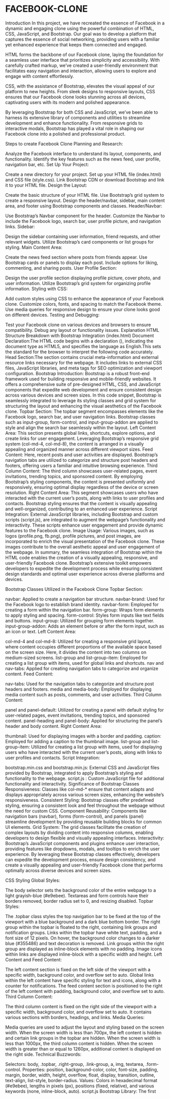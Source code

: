 # FACEBOOK-CLONE

Introduction
In this project, we have recreated the essence of Facebook in a dynamic and engaging clone using the powerful combination of HTML, CSS, JavaScript, and Bootstrap. Our goal was to develop a platform that captures the essence of social networking, providing users with a familiar yet enhanced experience that keeps them connected and engaged.

HTML forms the backbone of our Facebook clone, laying the foundation for a seamless user interface that prioritizes simplicity and accessibility. With carefully crafted markup, we’ve created a user-friendly environment that facilitates easy navigation and interaction, allowing users to explore and engage with content effortlessly.

CSS, with the assistance of Bootstrap, elevates the visual appeal of our platform to new heights. From sleek designs to responsive layouts, CSS ensures that our Facebook clone looks stunning across all devices, captivating users with its modern and polished appearance.

By leveraging Bootstrap for both CSS and JavaScript, we’ve been able to harness its extensive library of components and utilities to streamline development and enhance functionality. From responsive grids to interactive modals, Bootstrap has played a vital role in shaping our Facebook clone into a polished and professional product.

Steps to create Facebook Clone
Planning and Research:

Analyze the Facebook interface to understand its layout, components, and functionality.
Identify the key features such as the news feed, user profile, navigation bar, etc.
Set Up Your Project:

Create a new directory for your project.
Set up your HTML file (index.html) and CSS file (style.css).
Link Bootstrap CDN or download Bootstrap and link it to your HTML file.
Design the Layout:

Create the basic structure of your HTML file.
Use Bootstrap’s grid system to create a responsive layout.
Design the header/navbar, sidebar, main content area, and footer using Bootstrap components and classes.
Header/Navbar:

Use Bootstrap’s Navbar component for the header.
Customize the Navbar to include the Facebook logo, search bar, user profile picture, and navigation links.
Sidebar:

Design the sidebar containing user information, friend requests, and other relevant widgets.
Utilize Bootstrap’s card components or list groups for styling.
Main Content Area:

Create the news feed section where posts from friends appear.
Use Bootstrap cards or panels to display each post.
Include options for liking, commenting, and sharing posts.
User Profile Section:

Design the user profile section displaying profile picture, cover photo, and user information.
Utilize Bootstrap’s grid system for organizing profile information.
Styling with CSS:

Add custom styles using CSS to enhance the appearance of your Facebook clone.
Customize colors, fonts, and spacing to match the Facebook theme.
Use media queries for responsive design to ensure your clone looks good on different devices.
Testing and Debugging:

Test your Facebook clone on various devices and browsers to ensure compatibility.
Debug any layout or functionality issues.
Explanation
HTML Structure Breakdown with Bootstrap Integration (index.html)
Document Declaration:The HTML code begins with a declaration (<!DOCTYPE html>), indicating the document type as HTML5, and specifies the language as English.This sets the standard for the browser to interpret the following code accurately.
Head Section:The <head> section contains crucial meta-information and external resource links necessary for the webpage. It includes links to external CSS files, JavaScript libraries, and meta tags for SEO optimization and viewport configuration.
Bootstrap Introduction: Bootstrap is a robust front-end framework used for building responsive and mobile-friendly websites. It offers a comprehensive suite of pre-designed HTML, CSS, and JavaScript components that expedite web development and ensure consistent design across various devices and screen sizes. In this code snippet, Bootstrap is seamlessly integrated to leverage its styling classes and grid system for structuring the layout and enhancing the visual aesthetics of the Facebook clone.
Topbar Section: The topbar segment encompasses elements like the Facebook logo, search bar, and user navigation links. Bootstrap classes such as input-group, form-control, and input-group-addon are applied to style and align the search bar seamlessly within the layout.
Left Content Area: This section presents global links, shortcuts, explore options, and create links for user engagement. Leveraging Bootstrap’s responsive grid system (col-md-4, col-md-8), the content is arranged in a visually appealing and organized manner across different viewport sizes.
Feed Content: Here, recent posts and user activities are displayed. Bootstrap’s navigation tabs are utilized to categorize and structure post headers and footers, offering users a familiar and intuitive browsing experience.
Third Column Content: The third column showcases user-related pages, event invitations, trending topics, and sponsored content. By employing Bootstrap’s styling components, the content is presented uniformly and responsively, ensuring optimal display regardless of the device or screen resolution.
Right Content Area: This segment showcases users who have interacted with the current user’s posts, along with links to user profiles and contacts. Bootstrap styling ensures that the content is visually appealing and well-organized, contributing to an enhanced user experience.
Script Integration: External JavaScript libraries, including Bootstrap and custom scripts (script.js), are integrated to augment the webpage’s functionality and interactivity. These scripts enhance user engagement and provide dynamic features to the Facebook clone.
Image Usage: Various images, such as logos (profile.png, fb.png), profile pictures, and post images, are incorporated to enrich the visual presentation of the Facebook clone. These images contribute to the overall aesthetic appeal and user engagement of the webpage.
In summary, the seamless integration of Bootstrap within the HTML code enables the creation of a visually appealing, responsive, and user-friendly Facebook clone. Bootstrap’s extensive toolkit empowers developers to expedite the development process while ensuring consistent design standards and optimal user experience across diverse platforms and devices.

Bootstrap Classes Utilized in the Facebook Clone
Topbar Section:

navbar: Applied to create a navigation bar structure.
navbar-brand: Used for the Facebook logo to establish brand identity.
navbar-form: Employed for creating a form within the navigation bar.
form-group: Wraps form elements to apply styling and spacing.
form-control: Styles form inputs like text fields and buttons.
input-group: Utilized for grouping form elements together.
input-group-addon: Adds an element before or after the form input, such as an icon or text.
Left Content Area:

col-md-4 and col-md-8: Utilized for creating a responsive grid layout, where content occupies different proportions of the available space based on the screen size. Here, it divides the content into two columns on medium-sized screens.
list-group and list-group-item: Employed for creating a list group with items, used for global links and shortcuts.
nav and nav-tabs: Applied for creating navigation tabs to categorize and organize content.
Feed Content:

nav-tabs: Used for the navigation tabs to categorize and structure post headers and footers.
media and media-body: Employed for displaying media content such as posts, comments, and user activities.
Third Column Content:

panel and panel-default: Utilized for creating a panel with default styling for user-related pages, event invitations, trending topics, and sponsored content.
panel-heading and panel-body: Applied for structuring the panel’s header and body content.
Right Content Area:

thumbnail: Used for displaying images with a border and padding.
caption: Employed for adding a caption to the thumbnail image.
list-group and list-group-item: Utilized for creating a list group with items, used for displaying users who have interacted with the current user’s posts, along with links to user profiles and contacts.
Script Integration:

bootstrap.min.css and bootstrap.min.js: External CSS and JavaScript files provided by Bootstrap, integrated to apply Bootstrap’s styling and functionality to the webpage.
script.js : Custom JavaScript file for additional functionality and interactivity.
Significance of Bootstrap Classes
Responsiveness: Classes like col-md-* ensure that content adapts and displays appropriately across various screen sizes, enhancing the website’s responsiveness.
Consistent Styling: Bootstrap classes offer predefined styling, ensuring a consistent look and feel throughout the webpage without the need for custom CSS.
Component Reusability: Components like navigation bars (navbar), forms (form-control), and panels (panel) streamline development by providing reusable building blocks for common UI elements.
Grid System: The grid classes facilitate the creation of complex layouts by dividing content into responsive columns, enabling developers to design flexible and visually appealing interfaces.
Interactivity: Bootstrap’s JavaScript components and plugins enhance user interaction, providing features like dropdowns, modals, and tooltips to enrich the user experience.
By leveraging these Bootstrap classes effectively, developers can expedite the development process, ensure design consistency, and create a visually appealing and user-friendly Facebook clone that performs optimally across diverse devices and screen sizes.

CSS Styling
Global Styles:

The body selector sets the background color of the entire webpage to a light grayish-blue (#e9ebee).
Textareas and form controls have their borders removed, border radius set to 0, and resizing disabled.
Topbar Styles:

The .topbar class styles the top navigation bar to be fixed at the top of the viewport with a blue background and a dark blue bottom border.
The right group within the topbar is floated to the right, containing link groups and notification groups.
Links within the topbar have white text, padding, and a font size of 12 pixels. On hover, the background color changes to a darker blue (#355486) and text decoration is removed.
Link groups within the right group are displayed as inline-block elements with no padding.
Image icons within links are displayed inline-block with a specific width and height.
Left Content and Feed Content:

The left content section is fixed on the left side of the viewport with a specific width, background color, and overflow set to auto.
Global links within the left content have specific styling for text and icons, along with a counter for notifications.
The feed content section is positioned to the right of the left content with padding, background color, and overflow set to auto.
Third Column Content:

The third column content is fixed on the right side of the viewport with a specific width, background color, and overflow set to auto.
It contains various sections with borders, headings, and links.
Media Queries:

Media queries are used to adjust the layout and styling based on the screen width.
When the screen width is less than 700px, the left content is hidden and certain link groups in the topbar are hidden.
When the screen width is less than 1000px, the third column content is hidden.
When the screen width is greater than or equal to 1260px, additional content is displayed on the right side.
Technical Buzzwords:

Selectors: body, .topbar, .right-group, .link-group, a, img, textarea, .form-control.
Properties: position, background-color, color, font-size, padding, margin, border, width, height, overflow, float, display, transition, outline, text-align, list-style, border-radius.
Values: Colors in hexadecimal format (#e9ebee), lengths in pixels (px), positions (fixed, relative), and various keywords (none, inline-block, auto).
script.js
Bootstrap Library: The first <script> tag loads the Bootstrap library from a Content Delivery Network (CDN) hosted at //cdnjs.cloudflare.com/ajax/libs/twitter-bootstrap/4.0.0-alpha.6/js/bootstrap.min.js. This library provides pre-designed components and styles for building responsive web pages.

Custom Script: The second <script> tag loads a custom JavaScript file named script.js from the current directory (./). This is where you would typically place your own JavaScript code to add interactivity or functionality to your webpage.

Anonymous Function: The JavaScript code inside script.js is wrapped in an immediately invoked function expression (IIFE) using (function() { ... })();. This encapsulates the code within its own scope, preventing it from polluting the global namespace and avoiding conflicts with other scripts.

Function Invocation: The IIFE is immediately invoked using .call(this) to execute its code as soon as the script is loaded. This ensures that any initialization or setup logic inside the function is executed promptly.

Execution Context: By using .call(this), the current execution context (this) is passed into the IIFE. This allows the code inside the function to access properties and methods of the current context, which could be the global window object or another context depending on where the script is loaded.

In summary, this HTML setup loads the Bootstrap library for styling and functionality, along with a custom JavaScript file (script.js) containing code wrapped in an IIFE for encapsulation and immediate execution. This structure ensures that your webpage has access to Bootstrap features and your custom JavaScript logic as soon as it loads.
